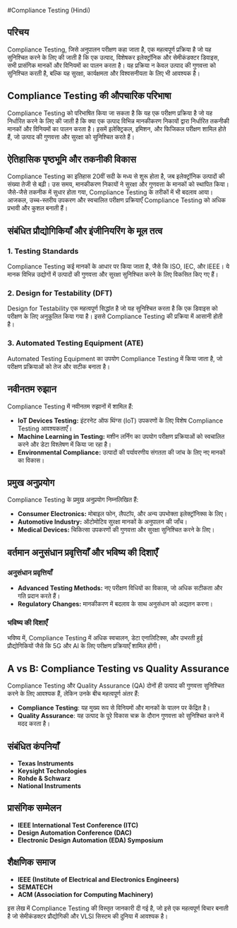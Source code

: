 #Compliance Testing (Hindi)

## परिचय

Compliance Testing, जिसे अनुपालन परीक्षण कहा जाता है, एक महत्वपूर्ण प्रक्रिया है जो यह सुनिश्चित करने के लिए की जाती है कि एक उत्पाद, विशेषकर इलेक्ट्रॉनिक और सेमीकंडक्टर डिवाइस, सभी प्रासंगिक मानकों और विनियमों का पालन करता है। यह प्रक्रिया न केवल उत्पाद की गुणवत्ता को सुनिश्चित करती है, बल्कि यह सुरक्षा, कार्यक्षमता और विश्वसनीयता के लिए भी आवश्यक है।

## Compliance Testing की औपचारिक परिभाषा

Compliance Testing को परिभाषित किया जा सकता है कि यह एक परीक्षण प्रक्रिया है जो यह निर्धारित करने के लिए की जाती है कि क्या एक उत्पाद विभिन्न मानकीकरण निकायों द्वारा निर्धारित तकनीकी मानकों और विनियमों का पालन करता है। इसमें इलेक्ट्रिकल, इमिशन, और फिजिकल परीक्षण शामिल होते हैं, जो उत्पाद की गुणवत्ता और सुरक्षा को सुनिश्चित करते हैं।

## ऐतिहासिक पृष्ठभूमि और तकनीकी विकास

Compliance Testing का इतिहास 20वीं सदी के मध्य से शुरू होता है, जब इलेक्ट्रॉनिक उत्पादों की संख्या तेजी से बढ़ी। उस समय, मानकीकरण निकायों ने सुरक्षा और गुणवत्ता के मानकों को स्थापित किया। जैसे-जैसे तकनीक में सुधार होता गया, Compliance Testing के तरीकों में भी बदलाव आया। आजकल, उच्च-स्तरीय उपकरण और स्वचालित परीक्षण प्रक्रियाएँ Compliance Testing को अधिक प्रभावी और कुशल बनाती हैं।

## संबंधित प्रौद्योगिकियाँ और इंजीनियरिंग के मूल तत्व

### 1. Testing Standards

Compliance Testing कई मानकों के आधार पर किया जाता है, जैसे कि ISO, IEC, और IEEE। ये मानक विभिन्न उद्योगों में उत्पादों की गुणवत्ता और सुरक्षा सुनिश्चित करने के लिए विकसित किए गए हैं।

### 2. Design for Testability (DFT)

Design for Testability एक महत्वपूर्ण सिद्धांत है जो यह सुनिश्चित करता है कि एक डिवाइस को परीक्षण के लिए अनुकूलित किया गया है। इससे Compliance Testing की प्रक्रिया में आसानी होती है।

### 3. Automated Testing Equipment (ATE)

Automated Testing Equipment का उपयोग Compliance Testing में किया जाता है, जो परीक्षण प्रक्रियाओं को तेज और सटीक बनाता है।

## नवीनतम रुझान

Compliance Testing में नवीनतम रुझानों में शामिल हैं:

- **IoT Devices Testing:** इंटरनेट ऑफ थिंग्स (IoT) उपकरणों के लिए विशेष Compliance Testing आवश्यकताएँ।
- **Machine Learning in Testing:** मशीन लर्निंग का उपयोग परीक्षण प्रक्रियाओं को स्वचालित करने और डेटा विश्लेषण में किया जा रहा है।
- **Environmental Compliance:** उत्पादों की पर्यावरणीय संगतता की जांच के लिए नए मानकों का विकास।

## प्रमुख अनुप्रयोग

Compliance Testing के प्रमुख अनुप्रयोग निम्नलिखित हैं:

- **Consumer Electronics:** मोबाइल फोन, लैपटॉप, और अन्य उपभोक्ता इलेक्ट्रॉनिक्स के लिए।
- **Automotive Industry:** ऑटोमोटिव सुरक्षा मानकों के अनुपालन की जाँच।
- **Medical Devices:** चिकित्सा उपकरणों की गुणवत्ता और सुरक्षा सुनिश्चित करने के लिए।

## वर्तमान अनुसंधान प्रवृत्तियाँ और भविष्य की दिशाएँ

### अनुसंधान प्रवृत्तियाँ

- **Advanced Testing Methods:** नए परीक्षण विधियों का विकास, जो अधिक सटीकता और गति प्रदान करते हैं।
- **Regulatory Changes:** मानकीकरण में बदलाव के साथ अनुसंधान को अद्यतन करना।

### भविष्य की दिशाएँ

भविष्य में, Compliance Testing में अधिक स्वचालन, डेटा एनालिटिक्स, और उभरती हुई प्रौद्योगिकियों जैसे कि 5G और AI के लिए परीक्षण प्रक्रियाएँ शामिल होंगी।

## A vs B: Compliance Testing vs Quality Assurance

Compliance Testing और Quality Assurance (QA) दोनों ही उत्पाद की गुणवत्ता सुनिश्चित करने के लिए आवश्यक हैं, लेकिन उनके बीच महत्वपूर्ण अंतर हैं:

- **Compliance Testing**: यह मुख्य रूप से विनियमों और मानकों के पालन पर केंद्रित है।
- **Quality Assurance**: यह उत्पाद के पूरे विकास चक्र के दौरान गुणवत्ता को सुनिश्चित करने में मदद करता है।

## संबंधित कंपनियाँ

- **Texas Instruments**
- **Keysight Technologies**
- **Rohde & Schwarz**
- **National Instruments**

## प्रासंगिक सम्मेलन

- **IEEE International Test Conference (ITC)**
- **Design Automation Conference (DAC)**
- **Electronic Design Automation (EDA) Symposium**

## शैक्षणिक समाज

- **IEEE (Institute of Electrical and Electronics Engineers)**
- **SEMATECH**
- **ACM (Association for Computing Machinery)**

इस लेख में Compliance Testing की विस्तृत जानकारी दी गई है, जो इसे एक महत्वपूर्ण विचार बनाती है जो सेमीकंडक्टर प्रौद्योगिकी और VLSI सिस्टम की दुनिया में आवश्यक है।